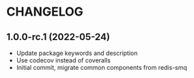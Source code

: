 # CHANGELOG

## 1.0.0-rc.1 (2022-05-24)

* Update package keywords and description
* Use codecov instead of coveralls
* Initial commit, migrate common components from redis-smq